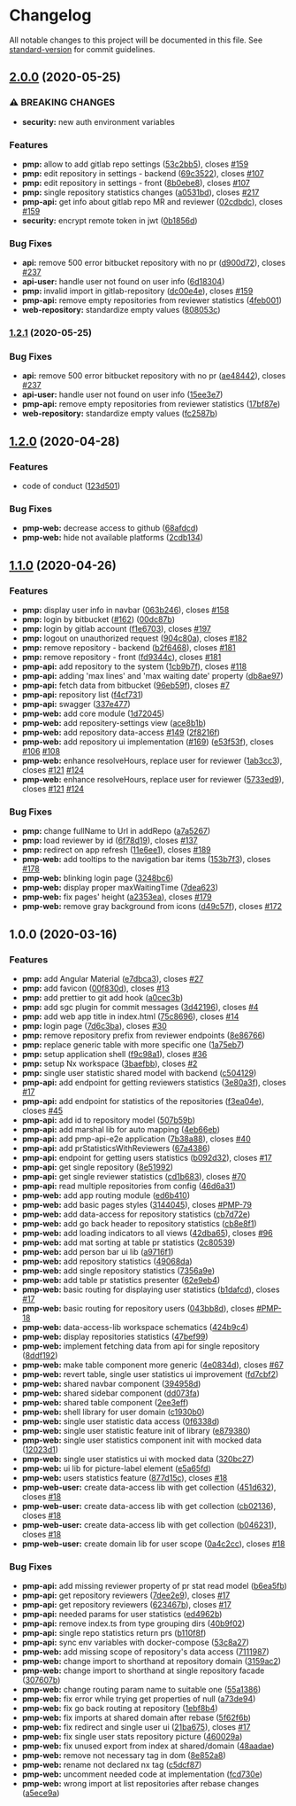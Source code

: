 # Changelog

All notable changes to this project will be documented in this file. See [standard-version](https://github.com/conventional-changelog/standard-version) for commit guidelines.

## [2.0.0](https://github.com/valueadd-poland/pimp-my-pr/compare/1.2.0...2.0.0) (2020-05-25)


### ⚠ BREAKING CHANGES

* **security:** new auth environment variables

### Features

* **pmp:** allow to add gitlab repo settings ([53c2bb5](https://github.com/valueadd-poland/pimp-my-pr/commit/53c2bb56b1ee0472f5becaeb09177c2ad1386c9e)), closes [#159](https://github.com/valueadd-poland/pimp-my-pr/issues/159)
* **pmp:** edit repository in settings - backend ([69c3522](https://github.com/valueadd-poland/pimp-my-pr/commit/69c3522112f3bbf805a22da976b5e8290a9cdc02)), closes [#107](https://github.com/valueadd-poland/pimp-my-pr/issues/107)
* **pmp:** edit repository in settings - front ([8b0ebe8](https://github.com/valueadd-poland/pimp-my-pr/commit/8b0ebe8752550b9fc1b0ae7f7aaaca35ea41e6cf)), closes [#107](https://github.com/valueadd-poland/pimp-my-pr/issues/107)
* **pmp:** single repository statistics changes ([a0531bd](https://github.com/valueadd-poland/pimp-my-pr/commit/a0531bd72c26dda72be689166f3fb2a471c64f14)), closes [#217](https://github.com/valueadd-poland/pimp-my-pr/issues/217)
* **pmp-api:** get info about gitlab repo MR and reviewer ([02cdbdc](https://github.com/valueadd-poland/pimp-my-pr/commit/02cdbdc39684a32d6d5dde66a7f4508e81141466)), closes [#159](https://github.com/valueadd-poland/pimp-my-pr/issues/159)
* **security:** encrypt remote token in jwt ([0b1856d](https://github.com/valueadd-poland/pimp-my-pr/commit/0b1856df09367c3d5ef82939af963f2fdb56a2e9))


### Bug Fixes

* **api:** remove 500 error bitbucket repository with no pr ([d900d72](https://github.com/valueadd-poland/pimp-my-pr/commit/d900d7241cae3ae301d7855a8306b43069604ad0)), closes [#237](https://github.com/valueadd-poland/pimp-my-pr/issues/237)
* **api-user:** handle user not found on user info ([6d18304](https://github.com/valueadd-poland/pimp-my-pr/commit/6d183043abd91ee0965786d800308c4f3db6c9ba))
* **pmp:** invalid import in gitlab-repository ([dc00e4e](https://github.com/valueadd-poland/pimp-my-pr/commit/dc00e4efb7f879fc79edb9bd9cb9e8b22ff4f4ba)), closes [#159](https://github.com/valueadd-poland/pimp-my-pr/issues/159)
* **pmp-api:** remove empty repositories from reviewer statistics ([4feb001](https://github.com/valueadd-poland/pimp-my-pr/commit/4feb001482d51f5946c88b100a5ffd75071877f8))
* **web-repository:** standardize empty values ([808053c](https://github.com/valueadd-poland/pimp-my-pr/commit/808053c68d84261a298294d0ed8de5446dedfc71))

### [1.2.1](https://github.com/valueadd-poland/pimp-my-pr/compare/1.2.0...1.2.1) (2020-05-25)


### Bug Fixes

* **api:** remove 500 error bitbucket repository with no pr ([ae48442](https://github.com/valueadd-poland/pimp-my-pr/commit/ae4844257d753d1dc8dc16d2064e9ca94edcd00f)), closes [#237](https://github.com/valueadd-poland/pimp-my-pr/issues/237)
* **api-user:** handle user not found on user info ([15ee3e7](https://github.com/valueadd-poland/pimp-my-pr/commit/15ee3e73d82647504afade32b25513b132c0f2c9))
* **pmp-api:** remove empty repositories from reviewer statistics ([17bf87e](https://github.com/valueadd-poland/pimp-my-pr/commit/17bf87e7caa7a3a6366420634ba620ca0f5e4817))
* **web-repository:** standardize empty values ([fc2587b](https://github.com/valueadd-poland/pimp-my-pr/commit/fc2587b9390b128cad3fcc583897f1a6bcff0cd8))

## [1.2.0](https://github.com/valueadd-poland/pimp-my-pr/compare/1.1.0...1.2.0) (2020-04-28)


### Features

* code of conduct ([123d501](https://github.com/valueadd-poland/pimp-my-pr/commit/123d50116aea2bf3aca439600dfb300bb2a1b81d))


### Bug Fixes

* **pmp-web:** decrease access to github ([68afdcd](https://github.com/valueadd-poland/pimp-my-pr/commit/68afdcdcc7f68460ff3ab2f71dddef10e1dddc74))
* **pmp-web:** hide not available platforms ([2cdb134](https://github.com/valueadd-poland/pimp-my-pr/commit/2cdb13460529cd1919328825159efe1acb6695e6))

## [1.1.0](https://github.com/valueadd-poland/pimp-my-pr/compare/1.0.0...1.1.0) (2020-04-26)


### Features

* **pmp:** display user info in navbar ([063b246](https://github.com/valueadd-poland/pimp-my-pr/commit/063b246f558c6b1230f73a20d698f0b133267cdc)), closes [#158](https://github.com/valueadd-poland/pimp-my-pr/issues/158)
* **pmp:** login by bitbucket ([#162](https://github.com/valueadd-poland/pimp-my-pr/issues/162)) ([00dc87b](https://github.com/valueadd-poland/pimp-my-pr/commit/00dc87b51ff75146461e4f3991eb732a8e7a04b1))
* **pmp:** login by gitlab account ([f1e6703](https://github.com/valueadd-poland/pimp-my-pr/commit/f1e6703d6d88dc1b61f8d88d6fac0fc96e96d653)), closes [#197](https://github.com/valueadd-poland/pimp-my-pr/issues/197)
* **pmp:** logout on unauthorized request ([904c80a](https://github.com/valueadd-poland/pimp-my-pr/commit/904c80a9be928e1e67e51a4eec72f90a998206e1)), closes [#182](https://github.com/valueadd-poland/pimp-my-pr/issues/182)
* **pmp:** remove repository - backend ([b2f6468](https://github.com/valueadd-poland/pimp-my-pr/commit/b2f64688ae992eabc09db514e3aa8bc52262e77a)), closes [#181](https://github.com/valueadd-poland/pimp-my-pr/issues/181)
* **pmp:** remove repository - front ([fd9344c](https://github.com/valueadd-poland/pimp-my-pr/commit/fd9344c600b9e476bdd7b8dd694c5ddb360f5ae3)), closes [#181](https://github.com/valueadd-poland/pimp-my-pr/issues/181)
* **pmp-api:** add repository to the system ([1cb9b7f](https://github.com/valueadd-poland/pimp-my-pr/commit/1cb9b7f5e17ef000f262ea711df033d0a982f139)), closes [#118](https://github.com/valueadd-poland/pimp-my-pr/issues/118)
* **pmp-api:** adding 'max lines' and 'max waiting date' property ([db8ae97](https://github.com/valueadd-poland/pimp-my-pr/commit/db8ae97493f680e27e54d683689d1cb9b5fde463))
* **pmp-api:** fetch data from bitbucket ([96eb59f](https://github.com/valueadd-poland/pimp-my-pr/commit/96eb59fc28512e536e295039142ba1973cdab851)), closes [#7](https://github.com/valueadd-poland/pimp-my-pr/issues/7)
* **pmp-api:** repository list ([f4cf731](https://github.com/valueadd-poland/pimp-my-pr/commit/f4cf731082ec9843307516b1a1e0360ed59e8d15))
* **pmp-api:** swagger ([337e477](https://github.com/valueadd-poland/pimp-my-pr/commit/337e47752c180d81856df2e4a602495e31357f72))
* **pmp-web:** add core module ([1d72045](https://github.com/valueadd-poland/pimp-my-pr/commit/1d720450df99f68c14f7a354ad5d8cb54e5c7fd6))
* **pmp-web:** add repositery-settings view ([ace8b1b](https://github.com/valueadd-poland/pimp-my-pr/commit/ace8b1bc4693e4c18f1d3c358c25d3ba218bffc5))
* **pmp-web:** add repository data-access [#149](https://github.com/valueadd-poland/pimp-my-pr/issues/149) ([2f8216f](https://github.com/valueadd-poland/pimp-my-pr/commit/2f8216fe4af077c01b67c90122b710619fdd721c))
* **pmp-web:** add repository ui implementation ([#169](https://github.com/valueadd-poland/pimp-my-pr/issues/169)) ([e53f53f](https://github.com/valueadd-poland/pimp-my-pr/commit/e53f53f483ff640551c35568b304a186cfaa3f84)), closes [#106](https://github.com/valueadd-poland/pimp-my-pr/issues/106) [#108](https://github.com/valueadd-poland/pimp-my-pr/issues/108)
* **pmp-web:** enhance resolveHours, replace user for reviewer ([1ab3cc3](https://github.com/valueadd-poland/pimp-my-pr/commit/1ab3cc384edd2063fb809c72bf47602ae9177b26)), closes [#121](https://github.com/valueadd-poland/pimp-my-pr/issues/121) [#124](https://github.com/valueadd-poland/pimp-my-pr/issues/124)
* **pmp-web:** enhance resolveHours, replace user for reviewer ([5733ed9](https://github.com/valueadd-poland/pimp-my-pr/commit/5733ed9452d608fc9ddd9f79bab0725dc4d5db31)), closes [#121](https://github.com/valueadd-poland/pimp-my-pr/issues/121) [#124](https://github.com/valueadd-poland/pimp-my-pr/issues/124)


### Bug Fixes

* **pmp:** change fullName to Url in addRepo ([a7a5267](https://github.com/valueadd-poland/pimp-my-pr/commit/a7a5267115f0282387620105b73c3e06bf7afef7))
* **pmp:** load reviewer by id ([6f78d19](https://github.com/valueadd-poland/pimp-my-pr/commit/6f78d197ff92ba275bb3fcc726a08ad9111c2fac)), closes [#137](https://github.com/valueadd-poland/pimp-my-pr/issues/137)
* **pmp:** redirect on app refresh ([11e6ee1](https://github.com/valueadd-poland/pimp-my-pr/commit/11e6ee18ab9520a0ca6b982522ea7d97e2dfee6f)), closes [#189](https://github.com/valueadd-poland/pimp-my-pr/issues/189)
* **pmp-web:** add tooltips to the navigation bar items ([153b7f3](https://github.com/valueadd-poland/pimp-my-pr/commit/153b7f35a4ec9c6f4da515fb9c5f8adfd16d2d34)), closes [#178](https://github.com/valueadd-poland/pimp-my-pr/issues/178)
* **pmp-web:** blinking login page ([3248bc6](https://github.com/valueadd-poland/pimp-my-pr/commit/3248bc6097f85958f78f26f5cca45e05a35f845a))
* **pmp-web:** display proper maxWaitingTime ([7dea623](https://github.com/valueadd-poland/pimp-my-pr/commit/7dea6236b0d623400224c9e0b82f56b78e736f90))
* **pmp-web:** fix pages' height ([a2353ea](https://github.com/valueadd-poland/pimp-my-pr/commit/a2353eaa0df65844f0363d7bc44dd9aa9fe9da2e)), closes [#179](https://github.com/valueadd-poland/pimp-my-pr/issues/179)
* **pmp-web:** remove gray background from icons ([d49c57f](https://github.com/valueadd-poland/pimp-my-pr/commit/d49c57f6e3254b463bb3c09927405ff40e08c60c)), closes [#172](https://github.com/valueadd-poland/pimp-my-pr/issues/172)

## 1.0.0 (2020-03-16)


### Features

* **pmp:** add Angular Material ([e7dbca3](https://github.com/valueadd-poland/pimp-my-pr/commit/e7dbca3d011acf82afd2a921f3bce1b7aabd949e)), closes [#27](https://github.com/valueadd-poland/pimp-my-pr/issues/27)
* **pmp:** add favicon ([00f830d](https://github.com/valueadd-poland/pimp-my-pr/commit/00f830d261b2384519dc000b07d2d9aa9b8f159b)), closes [#13](https://github.com/valueadd-poland/pimp-my-pr/issues/13)
* **pmp:** add prettier to git add hook ([a0cec3b](https://github.com/valueadd-poland/pimp-my-pr/commit/a0cec3b2c517752a239368e212c08af260e88e4d))
* **pmp:** add sgc plugin for commit messages ([3d42196](https://github.com/valueadd-poland/pimp-my-pr/commit/3d42196c1bf3d21e002bfd84983b4769efeabd47)), closes [#4](https://github.com/valueadd-poland/pimp-my-pr/issues/4)
* **pmp:** add web app title in index.html ([75c8696](https://github.com/valueadd-poland/pimp-my-pr/commit/75c869686625bcec5f4b38b029c327eaac5e6425)), closes [#14](https://github.com/valueadd-poland/pimp-my-pr/issues/14)
* **pmp:** login page ([7d6c3ba](https://github.com/valueadd-poland/pimp-my-pr/commit/7d6c3bac8441acd01b7ba5ee4e2bd2d2c46dcca1)), closes [#30](https://github.com/valueadd-poland/pimp-my-pr/issues/30)
* **pmp:** remove repository prefix from reviewer endpoints ([8e86766](https://github.com/valueadd-poland/pimp-my-pr/commit/8e867667836ffc3dfe0d21605801fcaef768e41b))
* **pmp:** replace generic table with more specific one ([1a75eb7](https://github.com/valueadd-poland/pimp-my-pr/commit/1a75eb7219314cade2943f82f570a3a521106a70))
* **pmp:** setup application shell ([f9c98a1](https://github.com/valueadd-poland/pimp-my-pr/commit/f9c98a1f366840895a261c033bb73fd68cbc84ed)), closes [#36](https://github.com/valueadd-poland/pimp-my-pr/issues/36)
* **pmp:** setup Nx workspace ([3baefbb](https://github.com/valueadd-poland/pimp-my-pr/commit/3baefbb4e1b4ba57a04dcc44eda68531a8a5b903)), closes [#2](https://github.com/valueadd-poland/pimp-my-pr/issues/2)
* **pmp:** single user statistic shared model with backend ([c504129](https://github.com/valueadd-poland/pimp-my-pr/commit/c504129994bba4087ce6ca861dd4b83e24736d62))
* **pmp-api:** add endpoint for getting reviewers statistics ([3e80a3f](https://github.com/valueadd-poland/pimp-my-pr/commit/3e80a3f648f907692f2e84303c5b13af0e30c6ba)), closes [#17](https://github.com/valueadd-poland/pimp-my-pr/issues/17)
* **pmp-api:** add endpoint for statistics of the repositories ([f3ea04e](https://github.com/valueadd-poland/pimp-my-pr/commit/f3ea04ec55cce430da6a35dad5461a1516539b12)), closes [#45](https://github.com/valueadd-poland/pimp-my-pr/issues/45)
* **pmp-api:** add id to repository model ([507b59b](https://github.com/valueadd-poland/pimp-my-pr/commit/507b59b816ca166ddfe75d0cc7c97a9ee7fb6800))
* **pmp-api:** add marshal lib for auto mapping ([4eb66eb](https://github.com/valueadd-poland/pimp-my-pr/commit/4eb66ebc3d644e7303112d3ffe87644405036c23))
* **pmp-api:** add pmp-api-e2e application ([7b38a88](https://github.com/valueadd-poland/pimp-my-pr/commit/7b38a88104264a293a9002755952685a46288785)), closes [#40](https://github.com/valueadd-poland/pimp-my-pr/issues/40)
* **pmp-api:** add prStatisticsWithReviewers ([67a4386](https://github.com/valueadd-poland/pimp-my-pr/commit/67a43864b5c04432f0a6dcf942acffc3eb1a8f5c))
* **pmp-api:** endpoint for getting users statistics ([b092d32](https://github.com/valueadd-poland/pimp-my-pr/commit/b092d327a1c3babd38d95d5303a0a5999fcfec84)), closes [#17](https://github.com/valueadd-poland/pimp-my-pr/issues/17)
* **pmp-api:** get single repository ([8e51992](https://github.com/valueadd-poland/pimp-my-pr/commit/8e51992b348114f28d185f2b2de81e59bb881b24))
* **pmp-api:** get single reviewer statistics ([cd1b683](https://github.com/valueadd-poland/pimp-my-pr/commit/cd1b683a77d592432a20512eca4af430aede85c6)), closes [#70](https://github.com/valueadd-poland/pimp-my-pr/issues/70)
* **pmp-api:** read multiple repositories from config ([46d6a31](https://github.com/valueadd-poland/pimp-my-pr/commit/46d6a318f3f06495a98551921d95d63d65dedef7))
* **pmp-web:** add app routing module ([ed6b410](https://github.com/valueadd-poland/pimp-my-pr/commit/ed6b4108e3a573827a7e92f77c8e3e4ffb941f50))
* **pmp-web:** add basic pages styles ([3144045](https://github.com/valueadd-poland/pimp-my-pr/commit/3144045c863416a6c8798689add00d3f07cc2b96)), closes [#PMP-79](https://github.com/valueadd-poland/pimp-my-pr/issues/PMP-79)
* **pmp-web:** add data-access for repository statistics ([cb7d72e](https://github.com/valueadd-poland/pimp-my-pr/commit/cb7d72e6eda0e5838dd409e88989ded77e82cfde))
* **pmp-web:** add go back header to repository statistics ([cb8e8f1](https://github.com/valueadd-poland/pimp-my-pr/commit/cb8e8f1e8e1537f2a1171170d229e9e552d05bde))
* **pmp-web:** add loading indicators to all views ([42dba65](https://github.com/valueadd-poland/pimp-my-pr/commit/42dba6527518b3875833959df224b9c88ebccd8b)), closes [#96](https://github.com/valueadd-poland/pimp-my-pr/issues/96)
* **pmp-web:** add mat sorting at table pr statistics ([2c80539](https://github.com/valueadd-poland/pimp-my-pr/commit/2c805393c34d16d213f14c53a76cff39faf47f5c))
* **pmp-web:** add person bar ui lib ([a9716f1](https://github.com/valueadd-poland/pimp-my-pr/commit/a9716f11a763c2348d7fe288f2d0a6330230b275))
* **pmp-web:** add repository statistics ([49068da](https://github.com/valueadd-poland/pimp-my-pr/commit/49068da875d06acc5134fcedbc49c7b8db7fc7c0))
* **pmp-web:** add single repository statistics ([7356a9e](https://github.com/valueadd-poland/pimp-my-pr/commit/7356a9e88a3c501b9d33b129cffe1d8e14b471a2))
* **pmp-web:** add table pr statistics presenter ([62e9eb4](https://github.com/valueadd-poland/pimp-my-pr/commit/62e9eb44bc3a582caf0556efd93e76a611c7457b))
* **pmp-web:** basic routing for displaying user statistics ([b1dafcd](https://github.com/valueadd-poland/pimp-my-pr/commit/b1dafcd8d919711dbec7f0dc4ce74696f5311e66)), closes [#17](https://github.com/valueadd-poland/pimp-my-pr/issues/17)
* **pmp-web:** basic routing for repository users ([043bb8d](https://github.com/valueadd-poland/pimp-my-pr/commit/043bb8dfddedecae2a2ef1d4a35c1c37ff310118)), closes [#PMP-18](https://github.com/valueadd-poland/pimp-my-pr/issues/PMP-18)
* **pmp-web:** data-access-lib workspace schematics ([424b9c4](https://github.com/valueadd-poland/pimp-my-pr/commit/424b9c4b1224f20eaec2b59a9605cbda1029f408))
* **pmp-web:** display repositories statistics ([47bef99](https://github.com/valueadd-poland/pimp-my-pr/commit/47bef991e75086cebc83285aab1798d395625b9d))
* **pmp-web:** implement fetching data from api for single repository ([8ddf192](https://github.com/valueadd-poland/pimp-my-pr/commit/8ddf19220fc1239f3bb30f3f370e3129898b50cf))
* **pmp-web:** make table component more generic ([4e0834d](https://github.com/valueadd-poland/pimp-my-pr/commit/4e0834d776443f19bdcb5eefb7009fe46879c078)), closes [#67](https://github.com/valueadd-poland/pimp-my-pr/issues/67)
* **pmp-web:** revert table, single user statistics ui improvement ([fd7cbf2](https://github.com/valueadd-poland/pimp-my-pr/commit/fd7cbf2f72cc345b6846054ea66f458546384a33))
* **pmp-web:** shared navbar component ([394958d](https://github.com/valueadd-poland/pimp-my-pr/commit/394958d5c2b9ec5487283ce7dd33749345c1b291))
* **pmp-web:** shared sidebar component ([dd073fa](https://github.com/valueadd-poland/pimp-my-pr/commit/dd073fae605baafcf59411fe42f57b7a68810be7))
* **pmp-web:** shared table component ([2ee3eff](https://github.com/valueadd-poland/pimp-my-pr/commit/2ee3effef968614277e6b3a54e2c697b33000e6e))
* **pmp-web:** shell library for user domain ([c1930b0](https://github.com/valueadd-poland/pimp-my-pr/commit/c1930b039869df22756e893ea40544329c337dae))
* **pmp-web:** single user statistic data access ([0f6338d](https://github.com/valueadd-poland/pimp-my-pr/commit/0f6338d7ef9053b8e88424fcaf4088eab8e529f8))
* **pmp-web:** single user statistic feature init of library ([e879380](https://github.com/valueadd-poland/pimp-my-pr/commit/e8793800c241c97b5edfd341e091a1937bdc6869))
* **pmp-web:** single user statistics component init with mocked data ([12023d1](https://github.com/valueadd-poland/pimp-my-pr/commit/12023d176762394e266b45b75c6fd8c30215595d))
* **pmp-web:** single user statistics ui with mocked data ([320bc27](https://github.com/valueadd-poland/pimp-my-pr/commit/320bc2753e4916785dcc871d9b88428fb1881186))
* **pmp-web:** ui lib for picture-label element ([e5a65fd](https://github.com/valueadd-poland/pimp-my-pr/commit/e5a65fde7b318943781fdf70eafb97f732cb9475))
* **pmp-web:** users statistics feature ([877d15c](https://github.com/valueadd-poland/pimp-my-pr/commit/877d15c2f4b02cded18229391d05bd994528dc88)), closes [#18](https://github.com/valueadd-poland/pimp-my-pr/issues/18)
* **pmp-web-user:** create data-access lib with get collection ([451d632](https://github.com/valueadd-poland/pimp-my-pr/commit/451d632c4e9be9d5c8a6181e85b23cdffededc4d)), closes [#18](https://github.com/valueadd-poland/pimp-my-pr/issues/18)
* **pmp-web-user:** create data-access lib with get collection ([cb02136](https://github.com/valueadd-poland/pimp-my-pr/commit/cb021361ac44ce3f2a20b8812a27342b185e42c5)), closes [#18](https://github.com/valueadd-poland/pimp-my-pr/issues/18)
* **pmp-web-user:** create data-access lib with get collection ([b046231](https://github.com/valueadd-poland/pimp-my-pr/commit/b0462318c3b767514ddb8b50dba23e986f57ee84)), closes [#18](https://github.com/valueadd-poland/pimp-my-pr/issues/18)
* **pmp-web-user:** create domain lib for user scope ([0a4c2cc](https://github.com/valueadd-poland/pimp-my-pr/commit/0a4c2cc1aa787a1eba7447ec2736839aead48f6e)), closes [#18](https://github.com/valueadd-poland/pimp-my-pr/issues/18)


### Bug Fixes

* **pmp-api:** add missing reviewer property of pr stat read model ([b6ea5fb](https://github.com/valueadd-poland/pimp-my-pr/commit/b6ea5fb491b381a180441bfee1a2ee0a50e9a57e))
* **pmp-api:** get repository reviewers ([7dee2e9](https://github.com/valueadd-poland/pimp-my-pr/commit/7dee2e907e9c8ab940aa111e21ee6fe8fc2fd8e9)), closes [#17](https://github.com/valueadd-poland/pimp-my-pr/issues/17)
* **pmp-api:** get repository reviewers ([623467b](https://github.com/valueadd-poland/pimp-my-pr/commit/623467bedfb39dbbcb200c04bd0e006d80d763a0)), closes [#17](https://github.com/valueadd-poland/pimp-my-pr/issues/17)
* **pmp-api:** needed params for user statistics ([ed4962b](https://github.com/valueadd-poland/pimp-my-pr/commit/ed4962b97361a74aa6d3f5fcf94a173cde110019))
* **pmp-api:** remove index.ts from type grouping dirs ([40b9f02](https://github.com/valueadd-poland/pimp-my-pr/commit/40b9f028c5f6b4647a29dd45ea5358eef69685c8))
* **pmp-api:** single repo statistics return prs ([b110f8f](https://github.com/valueadd-poland/pimp-my-pr/commit/b110f8fb11e9cc483bbf2a305e8bf462625989da))
* **pmp-api:** sync env variables with docker-compose ([53c8a27](https://github.com/valueadd-poland/pimp-my-pr/commit/53c8a275007d192ce2470074583f04075d249674))
* **pmp-web:** add missing scope of repository's data access ([7111987](https://github.com/valueadd-poland/pimp-my-pr/commit/711198787836c6d1ee4ca902737b427730c8b416))
* **pmp-web:** change import to shorthand at repository domain ([3159ac2](https://github.com/valueadd-poland/pimp-my-pr/commit/3159ac2f213c14af3de2aa8284099cb8957145fe))
* **pmp-web:** change import to shorthand at single repository facade ([307607b](https://github.com/valueadd-poland/pimp-my-pr/commit/307607be225643d32cf92367f1f648022fdfe1ce))
* **pmp-web:** change routing param name to suitable one ([55a1386](https://github.com/valueadd-poland/pimp-my-pr/commit/55a13868cf8587b6fad1e413dd9d06fb1a4ac44f))
* **pmp-web:** fix error while trying get properties of null ([a73de94](https://github.com/valueadd-poland/pimp-my-pr/commit/a73de946215f87495e83355dfa7c5155bf833120))
* **pmp-web:** fix go back routing at repository ([1ebf8b4](https://github.com/valueadd-poland/pimp-my-pr/commit/1ebf8b473398d99be27f1018a9eea280c7e10f84))
* **pmp-web:** fix imports at shared domain after rebase ([5f62f6b](https://github.com/valueadd-poland/pimp-my-pr/commit/5f62f6b44043a97a94eeb5ceee9f41831b939299))
* **pmp-web:** fix redirect and single user ui ([21ba675](https://github.com/valueadd-poland/pimp-my-pr/commit/21ba675ba6bc70c667b9b98b8ec9987e6b930070)), closes [#17](https://github.com/valueadd-poland/pimp-my-pr/issues/17)
* **pmp-web:** fix single user stats repository picture ([460029a](https://github.com/valueadd-poland/pimp-my-pr/commit/460029a8fa4a7751595644006cf544ded3296166))
* **pmp-web:** fix unused export from index at shared/domain ([48aadae](https://github.com/valueadd-poland/pimp-my-pr/commit/48aadae6a617548a930020151e3d34c9609c48a4))
* **pmp-web:** remove not necessary tag in dom ([8e852a8](https://github.com/valueadd-poland/pimp-my-pr/commit/8e852a83d073daeb61f9cedabe1e83af85ad6c70))
* **pmp-web:** rename not declared nx tag ([c5dcf87](https://github.com/valueadd-poland/pimp-my-pr/commit/c5dcf87afca22d431ac05a35ccdb5e5f6cd285f3))
* **pmp-web:** uncomment needed code at implementation ([fcd730e](https://github.com/valueadd-poland/pimp-my-pr/commit/fcd730ea04531f3cac45d83c48254fcfa6f481a2))
* **pmp-web:** wrong import at list repositories after rebase changes ([a5ece9a](https://github.com/valueadd-poland/pimp-my-pr/commit/a5ece9a4b6e7aa59556ade8b3acfa9dd84af41cb))

